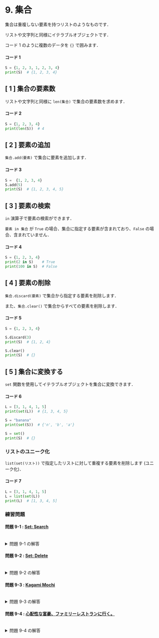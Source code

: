 # 9. 集合

集合は重複しない要素を持つリストのようなものです．

リストや文字列と同様にイテラブルオブジェクトです．

コード 1 のように複数のデータを `{}` で囲みます．

#### コード 1

``` py
S = {1, 2, 3, 1, 2, 3, 4}
print(S)  # {1, 2, 3, 4}
```

## [ 1 ] 集合の要素数

リストや文字列と同様に `len(集合)` で集合の要素数を求めます．

#### コード 2

``` py
S = {1, 2, 3, 4}
print(len(S))  # 4
```

## [ 2 ] 要素の追加

`集合.add(要素)` で集合に要素を追加します．

#### コード 3

``` py
S =  {1, 2, 3, 4}
S.add(5)
print(S)  # {1, 2, 3, 4, 5}
```

## [ 3 ] 要素の検索

`in` 演算子で要素の検索ができます．

`要素 in 集合` が `True` の場合、集合に指定する要素が含まれており、`False` の場合、含まれていません．

#### コード 4

``` py
S = {1, 2, 3, 4}
print(2 in S)    # True
print(100 in S)  # False
```

## [ 4 ] 要素の削除

`集合.discard(要素)` で集合から指定する要素を削除します．

また、`集合.clear()` で集合からすべての要素を削除します．

#### コード 5

``` py
S = {1, 2, 3, 4}

S.discard(3)
print(S)  # {1, 2, 4}

S.clear()
print(S)  # {}
```

## [ 5 ] 集合に変換する

`set` 関数を使用してイテラブルオブジェクトを集合に変換できます．

#### コード 6

``` py
L = [3, 1, 4, 1, 5]
print(set(L))  # {1, 3, 4, 5}

S = "banana"
print(set(S))  # {'n', 'b', 'a'}

S = set()
print(S)  # {}
```

### リストのユニーク化

`list(set(リスト))` で指定したリストに対して重複する要素を削除します (ユニーク化)．

#### コード 7

``` py
L = [3, 1, 4, 1, 5]
L = list(set(L))
print(L)  # [1, 3, 4, 5]
```

### 練習問題

#### 問題 9-1 : [Set: Search](https://onlinejudge.u-aizu.ac.jp/courses/lesson/8/ITP2/7/ITP2_7_A)

<br>
<details><summary>問題 9-1 の解答</summary><div>

``` py
S = set()
q = int(input())
for i in range(q):
    c, x = map(int, input().split())
    if c == 0:
        S.add(x)
        print(len(S))
    else:
        print(int(x in S))
```

* `int(x in S)` は `x in S` が `True` のとき 1, `False` のとき 0 になります．

</div></details>

#### 問題 9-2 : [Set: Delete](https://onlinejudge.u-aizu.ac.jp/courses/lesson/8/ITP2/7/ITP2_7_B)

<br>
<details><summary>問題 9-2 の解答</summary><div>

``` py
S = set()
q = int(input())
for i in range(q):
    c, x = map(int, input().split())
    if c == 0:
        S.add(x)
        print(len(S))
    else:
        print(int(x in S))
```

</div></details>

#### 問題 9-3 : [Kagami Mochi](https://atcoder.jp/contests/abc085/tasks/abc085_b)

<br>
<details><summary>問題 9-3 の解答</summary><div>

``` py
N = int(input())
d = [int(input()) for i in range(N)]
print(len(set(d)))
```

* 鏡餅の直径の種類数が答えになります．

</div></details>

#### 問題 9-4 : [心配性な富豪、ファミリーレストランに行く。](https://atcoder.jp/contests/abc009/tasks/abc009_2)

<br>
<details><summary>問題 9-4 の解答</summary><div>

``` py
N = int(input())
A = [int(input()) for i in range(N)]
A = sorted(list(set(A)))
print(A[-2])
```

</div></details>
